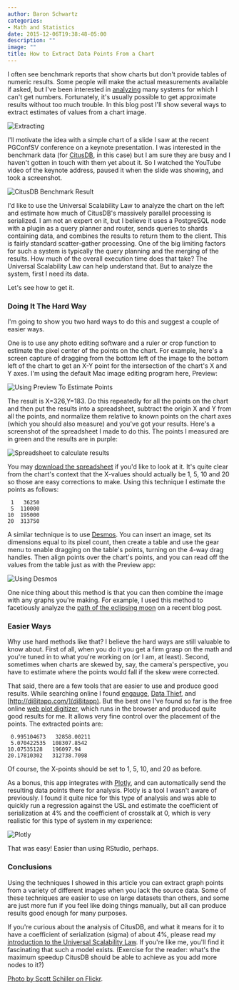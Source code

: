 ```yaml
---
author: Baron Schwartz
categories:
- Math and Statistics
date: 2015-12-06T19:38:48-05:00
description: ""
image: ""
title: How to Extract Data Points From a Chart
---
```


I often see benchmark reports that show charts but don't provide tables of
numeric results. Some people will make the actual measurements available if
asked, but I've been interested in
[analyzing](https://www.vividcortex.com/resources/universal-scalability-law/)
many systems for which I can't get numbers.  Fortunately, it's usually possible
to get approximate results without too much trouble. In this blog post I'll show
several ways to extract estimates of values from a chart image.

![Extracting](/media/2015/12/espresso.jpg)

<!--more-->

I'll motivate the idea with a simple chart of a slide I saw at the recent
PGConfSV conference on a keynote presentation. I was interested in the benchmark
data (for [CitusDB](https://www.citusdata.com/), in this case) but I am sure
they are busy and I haven't gotten in touch with them yet about it. So I watched
the YouTube video of the keynote address, paused it when the slide was showing,
and took a screenshot.

![CitusDB Benchmark Result](/media/2015/12/citusdb-benchmark.jpg)

I'd like to use the Universal Scalability Law to analyze the chart on the left
and estimate how much of CitusDB's massively parallel processing is serialized.
I am not an expert on it, but I believe it uses a PostgreSQL node with a plugin
as a query planner and router, sends queries to shards containing data, and
combines the results to return them to the client. This is fairly standard
scatter-gather processing. One of the big limiting factors for such a system is
typically the query planning and the merging of the results. How much of the
overall execution time does that take? The Universal Scalability Law can help
understand that. But to analyze the system, first I need its data.

Let's see how to get it.

### Doing It The Hard Way

I'm going to show you two hard ways to do this and suggest a couple of easier
ways.

One is to use any photo editing software and a ruler or crop function to
estimate the pixel center of the points on the chart. For example, here's a
screen capture of dragging from the bottom left of the image to the bottom left
of the chart to get an X-Y point for the intersection of the chart's X and Y
axes. I'm using the default Mac image editing program here, Preview:

![Using Preview To Estimate Points](/media/2015/12/using-preview.jpg)

The result is X=326,Y=183. Do this repeatedly for all the points on the chart
and then put the results into a spreadsheet, subtract the origin X and Y from
all the points, and normalize them relative to known points on the chart axes
(which you should also measure) and you've got your results. Here's a screenshot
of the spreadsheet I made to do this. The points I measured are in green and the
results are in purple:

![Spreadsheet to calculate results](/media/2015/12/points-spreadsheet.png)

You may [download the spreadsheet](/media/2015/12/spreadsheet.xlsx) if you'd
like to look at it. 
It's quite clear from the chart's context that the X-values should actually be
1, 5, 10 and 20 so those are easy corrections to make.
Using this technique I estimate the points as follows:

     1   36250
     5  110000
    10  195000
    20  313750

A similar technique is to use [Desmos](https://www.desmos.com). You can insert
an image, set its dimensions equal to its pixel count, then create a table and
use the gear menu to enable dragging on the table's points, turning on the 4-way
drag handles. Then align points over the chart's points, and you can read off
the values from the table just as with the Preview app:

![Using Desmos](/media/2015/12/using-desmos.jpg)

One nice thing about this method is that you can then combine the image with any
graphs you're making. For example, I used this method to facetiously analyze the
[path of the eclipsing
moon](http://www.vividcortex.com/blog/2015/11/28/a-trendline-is-a-model/) on a
recent blog post.

### Easier Ways

Why use hard methods like that? I believe the hard ways are still valuable to
know about. First of all, when you do it you get a firm grasp on the math and
you're tuned in to what you're working on (or I am, at least). Second, sometimes
when charts are skewed by, say, the camera's perspective, you have to estimate
where the points would fall if the skew were corrected.

That said, there are a few tools that are easier to use and produce good
results. While searching online I found
[engauge](http://digitizer.sourceforge.net/), [Data
Thief](http://www.datathief.org/), and [http://di8itapp.com/](di8itapp). But the
best one I've found so far is the free online [web plot
digitizer](http://arohatgi.info/WebPlotDigitizer/app/), which runs in the
browser and produced quite good results for me. It allows very fine control over
the placement of the points. The extracted points are:

     0.995104673   32858.00211
     5.070422535  108307.8542
    10.07535128   196097.94
    20.17810302   312738.7098

Of course, the X-points should be set to 1, 5, 10, and 20 as before.

As a bonus, this app integrates with [Plotly](https://plot.ly), and can
automatically send the resulting data points there for analysis. Plotly is a
tool I wasn't aware of previously. I found it quite nice for this type of
analysis and was able to quickly run a regression against the USL and estimate
the coefficient of serialization at 4% and the coefficient of crosstalk at 0,
which is very realistic for this type of system in my experience:

![Plotly](/media/2015/12/plotly.jpg)

That was easy! Easier than using RStudio, perhaps.

### Conclusions

Using the techniques I showed in this article you can extract graph points from
a variety of different images when you lack the source data. Some of these
techniques are easier to use on large datasets than others, and some are just
more fun if you feel like doing things manually, but all can produce results
good enough for many purposes.

If you're curious about the analysis of CitusDB, and what it means for it to
have a coefficient of serialization (sigma) of about 4%, please read my
[introduction to the Universal Scalability
Law](https://www.vividcortex.com/resources/universal-scalability-law/). If
you're like me, you'll find it fascinating that such a model exists. (Exercise
for the reader: what's the maximum speedup CitusDB should be able to achieve as
you add more nodes to it?)

[Photo by Scott Schiller on Flickr](https://www.flickr.com/photos/schill/14418736104/).
